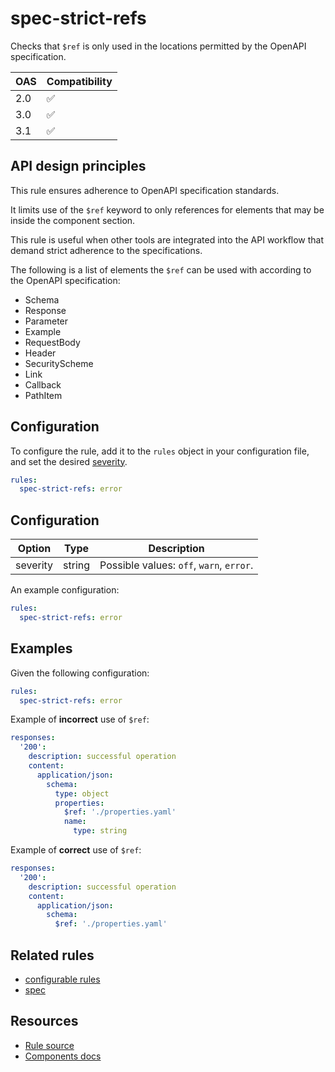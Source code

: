 # spec-strict-refs

Checks that `$ref` is only used in the locations permitted by the OpenAPI specification.

| OAS | Compatibility |
| --- | ------------- |
| 2.0 | ✅            |
| 3.0 | ✅            |
| 3.1 | ✅            |

## API design principles

This rule ensures adherence to OpenAPI specification standards.

It limits  use of the `$ref` keyword to only references for elements that may be inside the component section.

This rule is useful when other tools are integrated into the API workflow that demand strict adherence to the specifications.

The following is a list of elements the `$ref` can be used with according to the OpenAPI specification:

- Schema
- Response
- Parameter
- Example
- RequestBody
- Header
- SecurityScheme
- Link
- Callback
- PathItem

## Configuration

To configure the rule, add it to the `rules` object in your configuration file, and
set the desired [severity](/docs/cli/rules.md#severity-settings).

```yaml
rules:
  spec-strict-refs: error
```

## Configuration

| Option   | Type   | Description                              |
| -------- | ------ | ---------------------------------------- |
| severity | string | Possible values: `off`, `warn`, `error`. |

An example configuration:

```yaml
rules:
  spec-strict-refs: error
```

## Examples

Given the following configuration:

```yaml
rules:
  spec-strict-refs: error
```

Example of **incorrect** use of `$ref`:

```yaml Example
responses:
  '200':
    description: successful operation
    content:
      application/json:
        schema:
          type: object
          properties:
            $ref: './properties.yaml'
            name:
              type: string
```

Example of **correct** use of `$ref`:

```yaml Example
responses:
  '200':
    description: successful operation
    content:
      application/json:
        schema:
          $ref: './properties.yaml'
```

## Related rules

- [configurable rules](./configurable-rules.md)
- [spec](./spec.md)

## Resources

- [Rule source](https://github.com/Redocly/redocly-cli/blob/main/packages/core/src/rules/common/spec-strict-refs.ts)
- [Components docs](https://redocly.com/docs/openapi-visual-reference/reference/)

